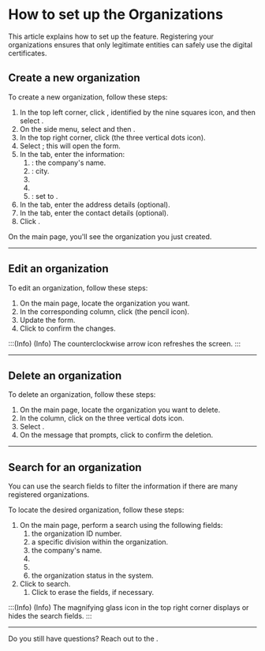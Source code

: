# How to set up the Organizations 

This article explains how to set up the  feature. Registering your organizations ensures that only legitimate entities can safely use the digital certificates.

## Create a new organization
To create a new organization, follow these steps:

1. In the top left corner, click , identified by the nine squares icon, and then select .
2. On the side menu, select  and then .
3. In the top right corner, click  (the three vertical dots icon).
4. Select ; this will open the  form.
5. In the  tab, enter the information:
    1. : the company's name.
    2. : city.	
    3. 
    4. 
    5. : set to . 
2. In the  tab, enter the address details (optional).
7. In the  tab, enter the contact details (optional).
8. Click .

On the  main page, you'll see the organization you just created.
* * *
## Edit an organization

To edit an organization, follow these steps:

1. On the  main page, locate the organization you want.
2. In the corresponding  column, click  (the pencil icon).
3. Update the form.
4. Click  to confirm the changes.

:::(Info) (Info)
The counterclockwise arrow icon refreshes the screen.
:::
***
## Delete an organization
To delete an organization, follow these steps:

1. On the  main page, locate the organization you want to delete.
2. In the  column, click on the three vertical dots icon.
3. Select .
4. On the message that prompts, click  to confirm the deletion.
***
## Search for an organization
You can use the search fields to filter the information if there are many registered organizations.

To locate the desired organization, follow these steps:

1. On the  main page, perform a search using the following fields:
    1.  the organization ID number.
    2.  a specific division within the organization.
    3.  the company's name.
    4. 
    5. 
    6.  the organization status in the system.
2. Click  to search.
    1. Click  to erase the fields, if necessary.

:::(Info) (Info)
The magnifying glass icon in the top right corner displays or hides the search fields.
:::
***
Do you still have questions? Reach out to the .